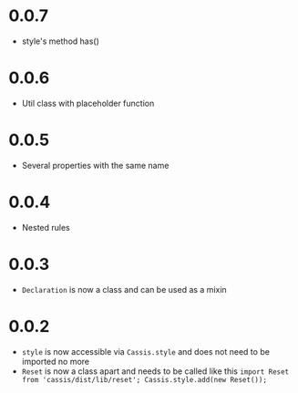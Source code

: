 # 0.0.7

- style's method has()

# 0.0.6

- Util class with placeholder function

# 0.0.5

- Several properties with the same name

# 0.0.4

- Nested rules

# 0.0.3

- `Declaration` is now a class and can be used as a mixin

# 0.0.2

- `style` is now accessible via `Cassis.style` and does not need to be imported no more
- `Reset` is now a class apart and needs to be called like this `import Reset from 'cassis/dist/lib/reset'; Cassis.style.add(new Reset());`
